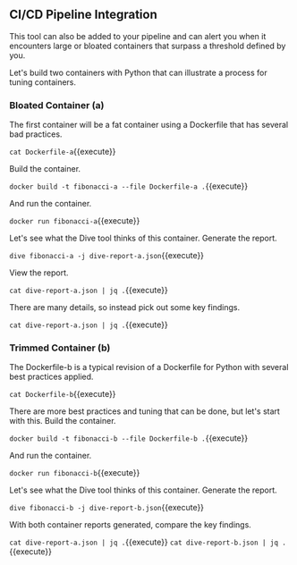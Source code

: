 ## CI/CD Pipeline Integration

This tool can also be added to your pipeline and can alert you when it encounters large or bloated containers that surpass a threshold defined by you.

Let's build two containers with Python that can illustrate a process for tuning containers.

### Bloated Container (a)

The first container will be a fat container using a Dockerfile that has several bad practices.

`cat Dockerfile-a`{{execute}}

Build the container.

`docker build -t fibonacci-a --file Dockerfile-a .`{{execute}}

And run the container.

`docker run fibonacci-a`{{execute}}

Let's see what the Dive tool thinks of this container. Generate the report.

`dive fibonacci-a -j dive-report-a.json`{{execute}}

View the report.

`cat dive-report-a.json | jq .`{{execute}}

There are many details, so instead pick out some key findings.

`cat dive-report-a.json | jq .`{{execute}}

### Trimmed Container (b)

The Dockerfile-b is a typical revision of a Dockerfile for Python with several best practices applied.

`cat Dockerfile-b`{{execute}}

There are more best practices and tuning that can be done, but let's start with this. Build the container.

`docker build -t fibonacci-b --file Dockerfile-b .`{{execute}}

And run the container.

`docker run fibonacci-b`{{execute}}

Let's see what the Dive tool thinks of this container. Generate the report.

`dive fibonacci-b -j dive-report-b.json`{{execute}}

With both container reports generated, compare the key findings.

`cat dive-report-a.json | jq .`{{execute}}
`cat dive-report-b.json | jq .`{{execute}}
